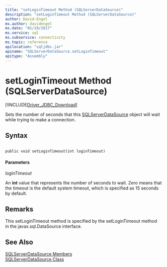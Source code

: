 ```yaml
---
title: "setLoginTimeout Method (SQLServerDataSource)"
description: "setLoginTimeout Method (SQLServerDataSource)"
author: David-Engel
ms.author: davidengel
ms.date: "01/19/2017"
ms.service: sql
ms.subservice: connectivity
ms.topic: reference
apilocation: "sqljdbc.jar"
apiname: "SQLServerDataSource.setLoginTimeout"
apitype: "Assembly"
---
```

# setLoginTimeout Method (SQLServerDataSource)
[!INCLUDE[Driver_JDBC_Download](../../../includes/driver_jdbc_download.md)]

  Sets the number of seconds that this [SQLServerDataSource](../../../connect/jdbc/reference/sqlserverdatasource-class.md) object will wait while trying to make a connection.  
  
## Syntax  
  
```  
  
public void setLoginTimeout(int loginTimeout)  
```  
  
#### Parameters  
 *loginTimeout*  
  
 An **int** value that represents the number of seconds to wait. Zero means that the timeout is the default system timeout, which is specified as 15 seconds by default.  
  
## Remarks  
 This setLoginTimeout method is specified by the setLoginTimeout method in the javax.sql.DataSource interface.  
  
## See Also  
 [SQLServerDataSource Members](../../../connect/jdbc/reference/sqlserverdatasource-members.md)   
 [SQLServerDataSource Class](../../../connect/jdbc/reference/sqlserverdatasource-class.md)  
  
  
